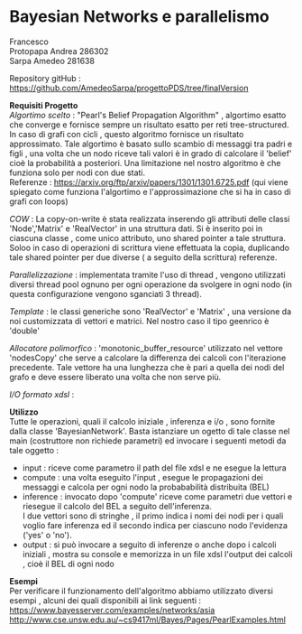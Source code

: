 # Bayesian Networks e parallelismo
Francesco
<br>Protopapa Andrea 286302
<br>Sarpa Amedeo 281638

Repository gitHub : https://github.com/AmedeoSarpa/progettoPDS/tree/finalVersion

**Requisiti Progetto**
<br>*Algortimo scelto* : "Pearl's Belief Propagation Algorithm" , algortimo esatto  che converge e fornisce sempre un risultato esatto
per reti tree-structured. In caso di grafi con cicli , questo algoritmo fornisce un risultato approssimato.
Tale algortimo è basato sullo scambio di messaggi tra padri e figli , una volta che un nodo riceve tali valori è in grado di calcolare
il 'belief' cioè la probabilità a posteriori.
Una limitazione nel nostro algoritmo è che funziona solo per nodi con due stati.
<br> Referenze : https://arxiv.org/ftp/arxiv/papers/1301/1301.6725.pdf (qui viene spiegato come funziona l'algortimo e l'approssimazione che si ha in caso di grafi con loops)

*COW* : La copy-on-write è stata realizzata inserendo gli attributi delle classi 'Node','Matrix' e 'RealVector' in una struttura dati. Si è inserito poi in ciascuna classe , come unico attributo,
uno shared pointer a tale struttura. Soloo in caso di operazioni di scrittura  viene effettuata la copia, duplicando tale shared pointer per due diverse ( a seguito della scrittura) referenze.

*Parallelizzazione* : implementata tramite l'uso di thread , vengono utilizzati diversi thread pool ognuno per ogni operazione da svolgere in ogni nodo (in questa configurazione vengono sganciati 3 thread).

*Template* : le classi generiche sono 'RealVector' e 'Matrix' , una versione da noi customizzata di vettori e matrici. Nel nostro caso il tipo geenrico è 'double'

*Allocatore polimorfico* : 'monotonic_buffer_resource' utilizzato  nel vettore 'nodesCopy' che serve a calcolare la differenza dei calcoli con l'iterazione precedente. Tale vettore ha una lunghezza che è pari a quella dei nodi del grafo e deve essere liberato una volta che non serve più. 

*I/O formato xdsl* : 

**Utilizzo**
<br>Tutte le operazioni, quali il calcolo iniziale , inferenza e i/o , sono fornite dalla classe 'BayesianNetwork'.
Basta istanziare un ogetto di tale classe nel main (costruttore non richiede parametri) ed invocare i seguenti metodi da tale oggetto :
- input : riceve come parametro il path del file xdsl e ne esegue la lettura
- compute : una volta eseguito l'input , esegue le propagazioni dei messaggi e calcola per ogni nodo la probababilità distribuita (BEL)
- inference : invocato dopo 'compute' riceve come parametri due vettori e riesegue il calcolo del BEL a seguito dell'inferenza.<br>
I due vettori sono di stringhe , il primo indica i nomi dei nodi per i quali voglio fare inferenza ed il secondo indica per ciascuno nodo l'evidenza ('yes' o 'no').
- output : si può invocare a seguito di inferenze o anche dopo i calcoli iniziali , mostra su console e memorizza in un file xdsl l'output dei calcoli , cioè il BEL di ogni nodo

**Esempi**
<br>Per verificare il funzionamento dell'algoritmo abbiamo utilizzato diversi esempi , alcuni dei quali disponibili ai link seguenti :<br>
https://www.bayesserver.com/examples/networks/asia
<br>http://www.cse.unsw.edu.au/~cs9417ml/Bayes/Pages/PearlExamples.html
